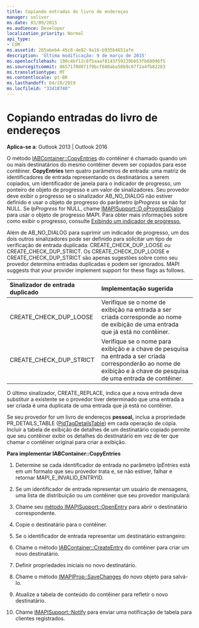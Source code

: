 ```yaml
---
title: Copiando entradas do livro de endereços
manager: soliver
ms.date: 03/09/2015
ms.audience: Developer
localization_priority: Normal
api_type:
- COM
ms.assetid: 285abeb4-45c8-4e82-9a16-b935b4651afe
description: 'Última modificação: 9 de março de 2015'
ms.openlocfilehash: 190c4bf12c8f5aaaf8143f59239bb53fb68046f5
ms.sourcegitcommit: 8657170d071f9bcf680aba50b9c07f2a4fb82283
ms.translationtype: MT
ms.contentlocale: pt-BR
ms.lasthandoff: 04/28/2019
ms.locfileid: "33418740"
---
```

# <a name="copying-address-book-entries"></a>Copiando entradas do livro de endereços

  
  
**Aplica-se a**: Outlook 2013 | Outlook 2016 
  
O método [IABContainer::CopyEntries](iabcontainer-copyentries.md) do contêiner é chamado quando um ou mais destinatários do mesmo contêiner devem ser copiados para esse contêiner. **CopyEntries** tem quatro parâmetros de entrada: uma matriz de identificadores de entrada representando os destinatários a serem copiados, um identificador de janela para o indicador de progresso, um ponteiro de objeto de progresso e um valor de sinalizadores. Seu provedor deve exibir o progresso se o sinalizador AB_NO_DIALOG não estiver definido e usar o objeto de progresso do parâmetro  _lpProgress_ se não for NULL. Se  _lpProgress_ for NULL, chame [IMAPISupport::D oProgressDialog](imapisupport-doprogressdialog.md) para usar o objeto de progresso MAPI. Para obter mais informações sobre como exibir o progresso, consulte [Exibindo um indicador de progresso.](mapi-progress-indicators.md)
  
Além de AB_NO_DIALOG para suprimir um indicador de progresso, um dos dois outros sinalizadores pode ser definido para solicitar um tipo de verificação de entrada duplicada: CREATE_CHECK_DUP_LOOSE ou CREATE_CHECK_DUP_STRICT. Os CREATE_CHECK_DUP_LOOSE e CREATE_CHECK_DUP_STRICT são apenas sugestões sobre como seu provedor determina entradas duplicadas e podem ser ignorados. MAPI suggests that your provider implement support for these flags as follows.
  
|**Sinalizador de entrada duplicado**|**Implementação sugerida**|
|:-----|:-----|
|CREATE_CHECK_DUP_LOOSE  <br/> |Verifique se o nome de exibição na entrada a ser criada corresponde ao nome de exibição de uma entrada que já está no contêiner.  <br/> |
|CREATE_CHECK_DUP_STRICT  <br/> |Verifique se o nome para exibição e a chave de pesquisa na entrada a ser criada corresponderão ao nome de exibição e à chave de pesquisa de uma entrada de contêiner.  <br/> |
   
O último sinalizador, CREATE_REPLACE, indica que a nova entrada deve substituir a existente se o provedor tiver determinado que uma entrada a ser criada é uma duplicata de uma entrada que já está no contêiner. 
  
Se seu provedor for um livro de endereços **pessoal,** inclua a propriedade PR_DETAILS_TABLE ([PidTagDetailsTable](pidtagdetailstable-canonical-property.md)) em cada operação de cópia. Incluir a tabela de exibição de detalhes de um destinatário copiado permite que seu contêiner exibir os detalhes do destinatário em vez de ter que chamar o contêiner original para criar a exibição.
  
 **Para implementar IABContainer::CopyEntries**
  
1. Determine se cada identificador de entrada no parâmetro  _lpEntries_ está em um formato que seu provedor trata e, se não estiver, falhar e retornar MAPI_E_INVALID_ENTRYID. 
    
2. Se um identificador de entrada representar um usuário de mensagens, uma lista de distribuição ou um contêiner que seu provedor manipulará:
    
1. Chame seu [método IMAPISupport::OpenEntry](imapisupport-openentry.md) para abrir o destinatário correspondente. 
    
2. Copie o destinatário para o contêiner. 
    
3. Se o identificador de entrada representar um destinatário estrangeiro:
    
1. Chame o método [IABContainer::CreateEntry](iabcontainer-createentry.md) do contêiner para criar um novo destinatário. 
    
2. Definir propriedades iniciais no novo destinatário.
    
4. Chame o método [IMAPIProp::SaveChanges](imapiprop-savechanges.md) do novo objeto para salvá-lo. 
    
5. Atualize a tabela de conteúdo do contêiner para refletir o novo destinatário. 
    
6. Chame [IMAPISupport::Notify](imapisupport-notify.md) para enviar uma notificação de tabela para clientes registrados. 
    

